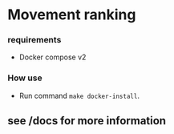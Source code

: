 # Movement ranking
### requirements
- Docker compose v2
### How use
- Run command `make docker-install`.

## see /docs for more information